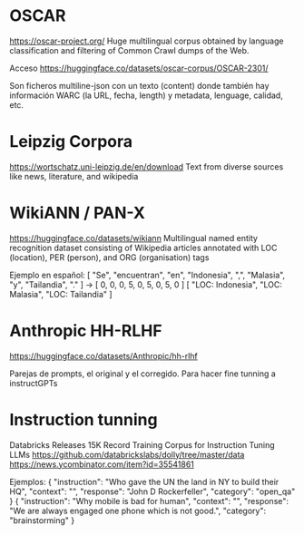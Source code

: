 # OSCAR
https://oscar-project.org/
Huge multilingual corpus obtained by language classification and filtering of Common Crawl dumps of the Web.

Acceso
https://huggingface.co/datasets/oscar-corpus/OSCAR-2301/

Son ficheros multiline-json con un texto (content) donde también hay información WARC (la URL, fecha, length) y metadata, lenguage, calidad, etc.


# Leipzig Corpora
https://wortschatz.uni-leipzig.de/en/download
Text from diverse sources like news, literature, and wikipedia


# WikiANN / PAN-X
https://huggingface.co/datasets/wikiann
Multilingual named entity recognition dataset consisting of Wikipedia articles annotated with LOC (location), PER (person), and ORG (organisation) tags

Ejemplo en español:
[ "Se", "encuentran", "en", "Indonesia", ",", "Malasia", "y", "Tailandia", "." ]
->
[ 0, 0, 0, 5, 0, 5, 0, 5, 0 ]
[ "LOC: Indonesia", "LOC: Malasia", "LOC: Tailandia" ]


# Anthropic HH-RLHF
https://huggingface.co/datasets/Anthropic/hh-rlhf

Parejas de prompts, el original y el corregido.
Para hacer fine tunning a instructGPTs


# Instruction tunning
Databricks Releases 15K Record Training Corpus for Instruction Tuning LLMs
https://github.com/databrickslabs/dolly/tree/master/data
https://news.ycombinator.com/item?id=35541861

Ejemplos:
{
  "instruction": "Who gave the UN the land in NY to build their HQ",
  "context": "",
  "response": "John D Rockerfeller",
  "category": "open_qa"
}
{
  "instruction": "Why mobile is bad for human",
  "context": "",
  "response": "We are always engaged one phone which is not good.",
  "category": "brainstorming"
}
